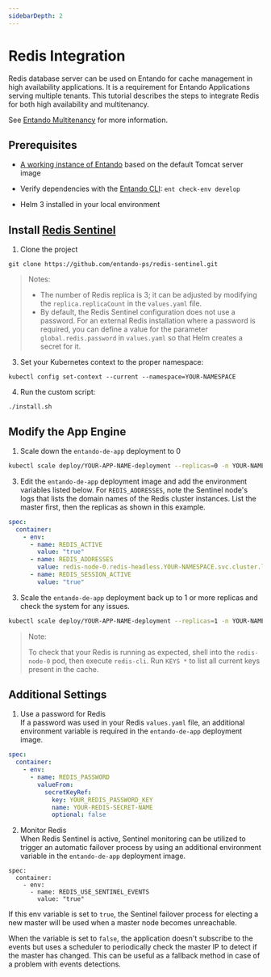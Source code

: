 ```yaml
---
sidebarDepth: 2
---
```


# Redis Integration
Redis database server can be used on Entando for cache management in high availability applications. It is a requirement for Entando Applications serving multiple tenants. This tutorial describes the steps to integrate Redis for both high availability and multitenancy.

See [Entando Multitenancy](./multitenancy.md) for more information.

## Prerequisites
* [A working instance of Entando](../../../docs/getting-started/README.md) based on the default Tomcat server image

* Verify dependencies with the [Entando CLI](../../docs/getting-started/entando-cli.md#check-the-environment): `ent check-env develop`

* Helm 3 installed in your local environment

## Install [Redis Sentinel](https://github.com/entando-ps/redis-sentinel)
1. Clone the project
```
git clone https://github.com/entando-ps/redis-sentinel.git
```

> Notes: 
> * The number of Redis replica is 3; it can be adjusted by modifying the `replica.replicaCount` in the `values.yaml` file.
> * By default, the Redis Sentinel configuration does not use a password. For an external Redis installation where a password is required, you can define a value for the parameter `global.redis.password` in `values.yaml` so that Helm creates a secret for it.

3. Set your Kubernetes context to the proper namespace:
```
kubectl config set-context --current --namespace=YOUR-NAMESPACE
```

4. Run the custom script:
```
./install.sh
```

## Modify the App Engine 

1. Scale down the `entando-de-app` deployment to 0
``` bash
kubectl scale deploy/YOUR-APP-NAME-deployment --replicas=0 -n YOUR-NAMESPACE
```

3. Edit the `entando-de-app` deployment image and add the environment variables listed below. For
`REDIS_ADDRESSES`, note the Sentinel node's logs that lists the domain names of the Redis cluster instances. List the master first, then the replicas as shown in this example. 

``` yaml
spec:
  container:
    - env:
      - name: REDIS_ACTIVE
        value: "true"
      - name: REDIS_ADDRESSES
        value: redis-node-0.redis-headless.YOUR-NAMESPACE.svc.cluster.local:26379,redis-node-1.redis-headless.YOUR-NAMESPACE.svc.cluster.local:26379,redis-node-2.redis-headless.YOUR-NAMESPACE.svc.cluster.local:26379
      - name: REDIS_SESSION_ACTIVE 
        value: "true"
```

3. Scale the `entando-de-app` deployment back up to 1 or more replicas and check the system for any issues.
``` bash
kubectl scale deploy/YOUR-APP-NAME-deployment --replicas=1 -n YOUR-NAMESPACE
```

> Note:
> 
> To check that your Redis is running as expected, shell into the `redis-node-0` pod, then execute `redis-cli`. Run `KEYS *` to list all current keys present in the cache. 

## Additional Settings
1. Use a password for Redis  
If a password was used in your Redis `values.yaml` file, an additional environment variable is required in the `entando-de-app` deployment image. 

``` yaml
spec:
  container:
    - env:
      - name: REDIS_PASSWORD
        valueFrom:
          secretKeyRef:
            key: YOUR_REDIS_PASSWORD_KEY
            name: YOUR-REDIS-SECRET-NAME
            optional: false
```

2. Monitor Redis  
When Redis Sentinel is active, Sentinel monitoring can be utilized to trigger an automatic failover process by using an additional environment variable in the `entando-de-app` deployment image. 

```
spec:
  container:
    - env:
      - name: REDIS_USE_SENTINEL_EVENTS
        value: "true" 
```
If this env variable is set to `true`, the Sentinel failover process for electing a new master will be used when a master node becomes unreachable. 

When the variable is set to `false`, the application doesn't subscribe to the events but uses a scheduler to periodically check the master IP to detect if the master has changed. This can be useful as a fallback method in case of a problem with events detections.
